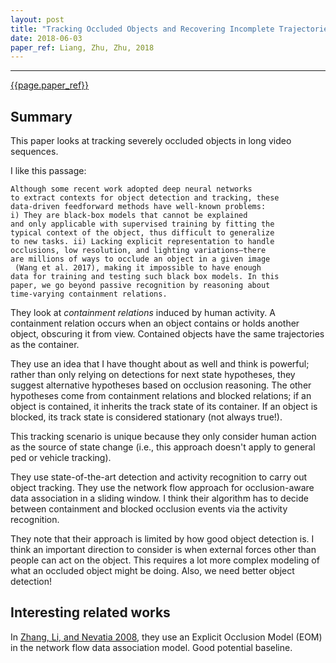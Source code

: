 ```yaml
---
layout: post
title: "Tracking Occluded Objects and Recovering Incomplete Trajectories by Reasoning about Containment Relations and Human Actions"
date: 2018-06-03
paper_ref: Liang, Zhu, Zhu, 2018
---
```


<script type="text/x-mathjax-config">
MathJax.Hub.Config({
  TeX: { equationNumbers: { autoNumber: "AMS" } },
  tex2jax: {inlineMath: [['$','$'], ['\\(','\\)']]}
});
</script>

<script type="text/javascript" async
  src="https://cdn.mathjax.org/mathjax/latest/MathJax.js?config=TeX-MML-AM_CHTML">
</script> 
---

[{{page.paper_ref}}](https://pdfs.semanticscholar.org/4170/0dc1e60f5c8eaef409ef014f37c8b9e1b8cd.pdf)

## Summary

This paper looks at tracking severely occluded objects in long video sequences.

I like this passage:
```
Although some recent work adopted deep neural networks
to extract contexts for object detection and tracking, these
data-driven feedforward methods have well-known problems:
i) They are black-box models that cannot be explained
and only applicable with supervised training by fitting the
typical context of the object, thus difficult to generalize
to new tasks. ii) Lacking explicit representation to handle
occlusions, low resolution, and lighting variations—there
are millions of ways to occlude an object in a given image
 (Wang et al. 2017), making it impossible to have enough
data for training and testing such black box models. In this
paper, we go beyond passive recognition by reasoning about
time-varying containment relations.
```

They look at *containment relations* induced by human activity. A containment relation occurs when an object contains or holds another object, obscuring it from view. Contained objects have the same trajectories as the container.

They use an idea that I have thought about as well and think is powerful; rather than only relying on detections for next state hypotheses, they suggest alternative hypotheses based on occlusion reasoning. The other hypotheses come from containment relations and blocked relations; if an object is contained, it inherits the track state of its container. If an object is blocked, its track state is considered stationary (not always true!). 

This tracking scenario is unique because they only consider human action as the source of state change (i.e., this approach doesn't apply to general ped or vehicle tracking).

They use state-of-the-art detection and activity recognition to carry out object tracking. They use the network flow approach for occlusion-aware data association in a sliding window. I think their algorithm has to decide between containment and blocked occlusion events via the activity recognition.

They note that their approach is limited by how good object detection is. I think an important direction to consider is when external forces other than people can act on the object. This requires a lot more complex modeling of what an occluded object might be doing. Also, we need better object detection!

## Interesting related works

In [Zhang, Li, and Nevatia 2008](https://ieeexplore.ieee.org/stamp/stamp.jsp?tp=&arnumber=4587584), they use an Explicit Occlusion Model (EOM) in the network flow data association model. Good potential baseline.